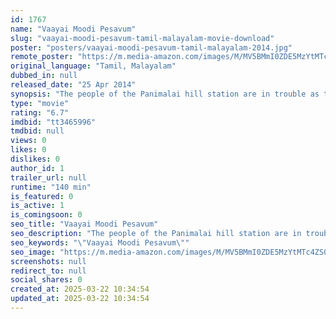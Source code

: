 ```yaml
---
id: 1767
name: "Vaayai Moodi Pesavum"
slug: "vaayai-moodi-pesavum-tamil-malayalam-movie-download"
poster: "posters/vaayai-moodi-pesavum-tamil-malayalam-2014.jpg"
remote_poster: "https://m.media-amazon.com/images/M/MV5BMmI0ZDE5MzYtMTc4ZS00NDlmLTk5OTMtNTc5ZDQ1OGI3YWI3XkEyXkFqcGc@._V1_SX300.jpg"
original_language: "Tamil, Malayalam"
dubbed_in: null
released_date: "25 Apr 2014"
synopsis: "The people of the Panimalai hill station are in trouble as the government has put a ban on speaking to control the spread of the \"dumb-flu,\" which spreads only through talking."
type: "movie"
rating: "6.7"
imdbid: "tt3465996"
tmdbid: null
views: 0
likes: 0
dislikes: 0
author_id: 1
trailer_url: null
runtime: "140 min"
is_featured: 0
is_active: 1
is_comingsoon: 0
seo_title: "Vaayai Moodi Pesavum"
seo_description: "The people of the Panimalai hill station are in trouble as the government has put a ban on speaking to control the spread of the \"dumb-flu,\" which spreads only through talking."
seo_keywords: "\"Vaayai Moodi Pesavum\""
seo_image: "https://m.media-amazon.com/images/M/MV5BMmI0ZDE5MzYtMTc4ZS00NDlmLTk5OTMtNTc5ZDQ1OGI3YWI3XkEyXkFqcGc@._V1_SX300.jpg"
screenshots: null
redirect_to: null
social_shares: 0
created_at: 2025-03-22 10:34:54
updated_at: 2025-03-22 10:34:54
---
```


